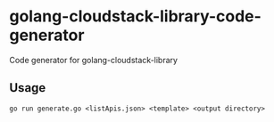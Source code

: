 golang-cloudstack-library-code-generator
========================================

Code generator for golang-cloudstack-library


Usage
-----

```
go run generate.go <listApis.json> <template> <output directory>
```
